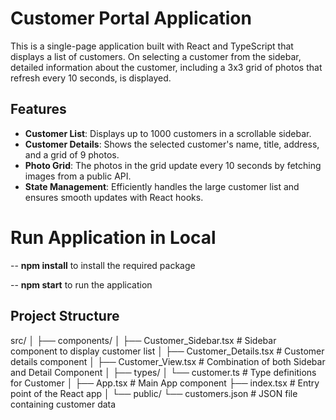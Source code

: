 
# Customer Portal Application

This is a single-page application built with React and TypeScript that displays a list of customers. On selecting a customer from the sidebar, detailed information about the customer, including a 3x3 grid of photos that refresh every 10 seconds, is displayed.

## Features

- **Customer List**: Displays up to 1000 customers in a scrollable sidebar.
- **Customer Details**: Shows the selected customer's name, title, address, and a grid of 9 photos.
- **Photo Grid**: The photos in the grid update every 10 seconds by fetching images from a public API.
- **State Management**: Efficiently handles the large customer list and ensures smooth updates with React hooks.

# Run Application in Local

  -- **npm install** to install the required package 

  -- **npm start** to run the application


## Project Structure


src/
│
├── components/
│   ├── Customer_Sidebar.tsx  # Sidebar component to display customer list
│   ├── Customer_Details.tsx  # Customer details component
│   ├── Customer_View.tsx     # Combination of both Sidebar and Detail Component
│
├── types/
│   └── customer.ts          # Type definitions for Customer
│
├── App.tsx                  # Main App component
├── index.tsx                # Entry point of the React app
│
└── public/
    └── customers.json       # JSON file containing customer data
